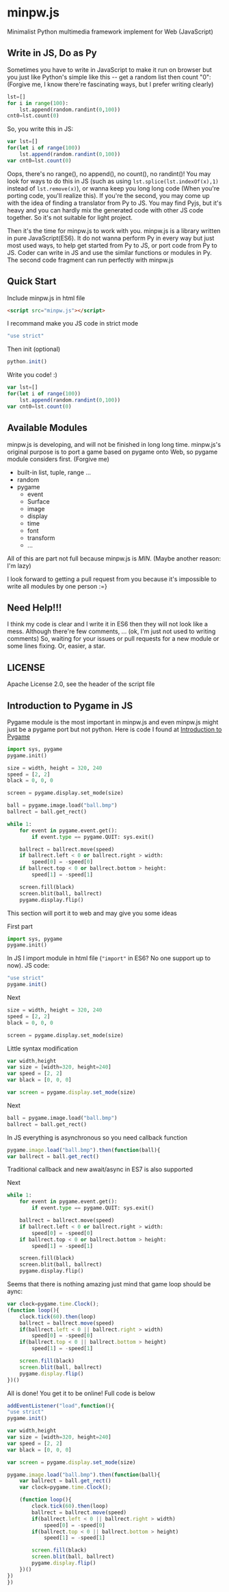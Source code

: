 # minpw.js
Minimalist Python multimedia framework implement for Web (JavaScript)
## Write in JS, Do as Py
Sometimes you have to write in JavaScript to make it run on browser but you just like Python's simple like this -- get a random list then count "0": (Forgive me, I know there're fascinating ways, but I prefer writing clearly)
```Python
lst=[]
for i in range(100):
	lst.append(random.randint(0,100))
cnt0=lst.count(0)
```
So, you write this in JS:
```JavaScript
var lst=[]
for(let i of range(100))
	lst.append(random.randint(0,100))
var cnt0=lst.count(0)
```
Oops, there's no range(), no append(), no count(), no randint()! You may look for ways to do this in JS (such as using <code>lst.splice(lst.indexOf(x),1)</code> instead of <code>lst.remove(x)</code>), or wanna keep you long long code (When you're porting code, you'll realize this). If you're the second, you may come up with the idea of finding a translator from Py to JS. You may find Pyjs, but it's heavy and you can hardly mix the generated code with other JS code together. So it's not suitable for light project.

Then it's the time for minpw.js to work with you. minpw.js is a library written in pure JavaScript(ES6). It do not wanna perform Py in every way but just most used ways, to help get started from Py to JS, or port code from Py to JS. Coder can write in JS and use the similar functions or modules in Py. The second code fragment can run perfectly with minpw.js
## Quick Start
Include minpw.js in html file
```HTML
<script src="minpw.js"></script>
```
I recommand make you JS code in strict mode
```JavaScript
"use strict"
```
Then init (optional)
```JavaScript
python.init()
```
Write you code! :)
```JavaScript
var lst=[]
for(let i of range(100))
	lst.append(random.randint(0,100))
var cnt0=lst.count(0)
```
## Available Modules
minpw.js is developing, and will not be finished in long long time. minpw.js's original purpose is to port a game based on pygame onto Web, so pygame module considers first. (Forgive me)

* built-in list, tuple, range ...
* random
* pygame
	* event
	* Surface
	* image
	* display
	* time
	* font
	* transform
	* ...

All of this are part not full because minpw.js is *MIN*. (Maybe another reason: I'm lazy)

I look forward to getting a pull request from you because it's impossible to write all modules by one person :=}
## Need Help!!!
I think my code is clear and I write it in ES6 then they will not look like a mess. Although there're few comments, ... (ok, I'm just not used to writing comments) So, waiting for your issues or pull requests for a new module or some lines fixing. Or, easier, a star.
## LICENSE
Apache License 2.0, see the header of the script file
## Introduction to Pygame in JS
Pygame module is the most important in minpw.js and even minpw.js might just be a pygame port but not python. Here is code I found at [Introduction to Pygame](https://pygame.org/docs/tut/PygameIntro.html)
```Python
import sys, pygame
pygame.init()

size = width, height = 320, 240
speed = [2, 2]
black = 0, 0, 0

screen = pygame.display.set_mode(size)

ball = pygame.image.load("ball.bmp")
ballrect = ball.get_rect()

while 1:
	for event in pygame.event.get():
		if event.type == pygame.QUIT: sys.exit()

	ballrect = ballrect.move(speed)
	if ballrect.left < 0 or ballrect.right > width:
		speed[0] = -speed[0]
	if ballrect.top < 0 or ballrect.bottom > height:
		speed[1] = -speed[1]

	screen.fill(black)
	screen.blit(ball, ballrect)
	pygame.display.flip()
```
This section will port it to web and may give you some ideas

First part
```Python
import sys, pygame
pygame.init()
```
In JS I import module in html file (<code>"import"</code> in ES6? No one support up to now). JS code:
```JavaScript
"use strict"
pygame.init()
```
Next
```Python
size = width, height = 320, 240
speed = [2, 2]
black = 0, 0, 0

screen = pygame.display.set_mode(size)
```
Little syntax modification
```JavaScript
var width,height
var size = [width=320, height=240]
var speed = [2, 2]
var black = [0, 0, 0]

var screen = pygame.display.set_mode(size)
```
Next
```Python
ball = pygame.image.load("ball.bmp")
ballrect = ball.get_rect()
```
In JS everything is asynchronous so you need callback function
```JavaScript
pygame.image.load("ball.bmp").then(function(ball){
var ballrect = ball.get_rect()
```
Traditional callback and new await/async in ES7 is also supported

Next
```Python
while 1:
	for event in pygame.event.get():
		if event.type == pygame.QUIT: sys.exit()

	ballrect = ballrect.move(speed)
	if ballrect.left < 0 or ballrect.right > width:
		speed[0] = -speed[0]
	if ballrect.top < 0 or ballrect.bottom > height:
		speed[1] = -speed[1]

	screen.fill(black)
	screen.blit(ball, ballrect)
	pygame.display.flip()
```
Seems that there is nothing amazing just mind that game loop should be aync:
```JavaScript
var clock=pygame.time.Clock();
(function loop(){
	clock.tick(60).then(loop)
	ballrect = ballrect.move(speed)
	if(ballrect.left < 0 || ballrect.right > width)
		speed[0] = -speed[0]
	if(ballrect.top < 0 || ballrect.bottom > height)
		speed[1] = -speed[1]

	screen.fill(black)
	screen.blit(ball, ballrect)
	pygame.display.flip()
})()
```
All is done! You get it to be online! Full code is below
```JavaScript
addEventListener("load",function(){
"use strict"
pygame.init()

var width,height
var size = [width=320, height=240]
var speed = [2, 2]
var black = [0, 0, 0]

var screen = pygame.display.set_mode(size)

pygame.image.load("ball.bmp").then(function(ball){
	var ballrect = ball.get_rect()
	var clock=pygame.time.Clock();

	(function loop(){
		clock.tick(60).then(loop)
		ballrect = ballrect.move(speed)
		if(ballrect.left < 0 || ballrect.right > width)
			speed[0] = -speed[0]
		if(ballrect.top < 0 || ballrect.bottom > height)
			speed[1] = -speed[1]

		screen.fill(black)
		screen.blit(ball, ballrect)
		pygame.display.flip()
	})()
})
})
```
